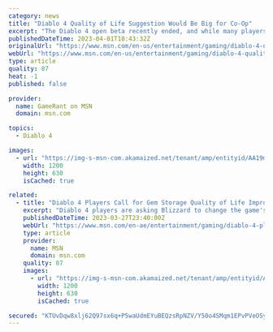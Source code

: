 ```yaml
---
category: news
title: "Diablo 4 Quality of Life Suggestion Would Be Big for Co-Op"
excerpt: "The Diablo 4 open beta recently ended, and while many players enjoyed it, one thinks a key co-op feature was notably absent."
publishedDateTime: 2023-04-01T18:43:32Z
originalUrl: "https://www.msn.com/en-us/entertainment/gaming/diablo-4-quality-of-life-suggestion-would-be-big-for-co-op/ar-AA19mwJk"
webUrl: "https://www.msn.com/en-us/entertainment/gaming/diablo-4-quality-of-life-suggestion-would-be-big-for-co-op/ar-AA19mwJk"
type: article
quality: 87
heat: -1
published: false

provider:
  name: GameRant on MSN
  domain: msn.com

topics:
  - Diablo 4

images:
  - url: "https://img-s-msn-com.akamaized.net/tenant/amp/entityid/AA19moTu.img?h=630&w=1200&m=6&q=60&o=t&l=f&f=jpg"
    width: 1200
    height: 630
    isCached: true

related:
  - title: "Diablo 4 Players Call for Gem Storage Quality of Life Improvement"
    excerpt: "Diablo 4 players are asking Blizzard to change the game's inventory system to make Gems easier to store. While the game isn't set for release until June 6, Blizzard launched Diablo 4's open beta on ..."
    publishedDateTime: 2023-03-27T23:40:00Z
    webUrl: "https://www.msn.com/en-ae/entertainment/gaming/diablo-4-players-call-for-gem-storage-quality-of-life-improvement/ar-AA198R9t"
    type: article
    provider:
      name: MSN
      domain: msn.com
    quality: 87
    images:
      - url: "https://img-s-msn-com.akamaized.net/tenant/amp/entityid/AA198vZ5.img?h=630&w=1200&m=6&q=60&o=t&l=f&f=jpg&x=375&y=173"
        width: 1200
        height: 630
        isCached: true

secured: "KTUvDqw8xlj62Q97sx6q+P5waUdmEYuBEQzsRpNZV/Y50o4SMqm1EPvPVeOSyIA2kJI+QsIuOahA859q0ewwBKAteoeepKqYzWXdHoe9LvCGpruNuXTFt+zG2/soTE9t3lBxSEaEMMogXBsGh3kBqMUvDsaKxfrNwfM4wuGX5Ra8SEt+RLp+pTl0lyXIDfHS1vIebdaGi07doK1f7rs0qa4HYwUNO1UgpVUkTDzk1rfwP2YXVl/+to+kKfjQ09CrtF9Hb0pPxj9+KvRq0m2eYY6roVpQpJ5DEoOYyEB0tPCIzs5yj2ZdGg+I+w73odSN2QWcjBMq9+/lfOv4FG/QZJmUr8fJ75Lk+zAq59awqYs=;y21ixXbEPHQcbffoqfcCqQ=="
---
```


